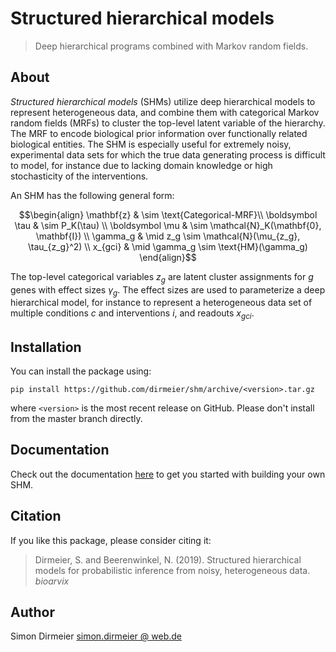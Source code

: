 # Structured hierarchical models

> Deep hierarchical programs combined with Markov random fields.

## About

*Structured hierarchical models* (SHMs) utilize deep hierarchical models to represent heterogeneous data, and combine them with categorical Markov random fields (MRFs) to cluster the top-level latent variable of the hierarchy. The MRF to encode biological prior information over functionally related biological entities. The SHM is especially useful for extremely noisy, experimental data sets for which the true data generating process is difficult to model, for instance due to lacking domain knowledge or high stochasticity of the interventions.

An SHM has the following general form:

$$\begin{align}
\mathbf{z} & \sim \text{Categorical-MRF}\\
\boldsymbol \tau & \sim P_K(\tau) \\
\boldsymbol \mu & \sim \mathcal{N}_K(\mathbf{0}, \mathbf{I}) \\
\gamma_g & \mid z_g \sim \mathcal{N}(\mu_{z_g}, \tau_{z_g}^2) \\
x_{gci} & \mid \gamma_g \sim \text{HM}(\gamma_g)
\end{align}$$

The top-level categorical variables $z_g$ are latent cluster assignments for $g$ genes with effect sizes $\gamma_g$. The effect sizes are used to parameterize a deep hierarchical model, for instance to represent a heterogeneous data set of multiple conditions $c$ and interventions $i$, and readouts $x_{gci}$.

## Installation

You can install the package using:

```
pip install https://github.com/dirmeier/shm/archive/<version>.tar.gz
```

where `<version>` is the most recent release on GitHub. 
Please don't install from the master branch directly.

## Documentation

Check out the documentation [here](https://shm.readthedocs.io/en/latest/) to get you started with building your own SHM.

## Citation

If you like this package, please consider citing it:

> Dirmeier, S. and Beerenwinkel, N. (2019). Structured hierarchical models for probabilistic inference from noisy, heterogeneous data. *bioarvix*

## Author

Simon Dirmeier <a href="mailto:simon.dirmeier@web.de">simon.dirmeier @ web.de</a>
